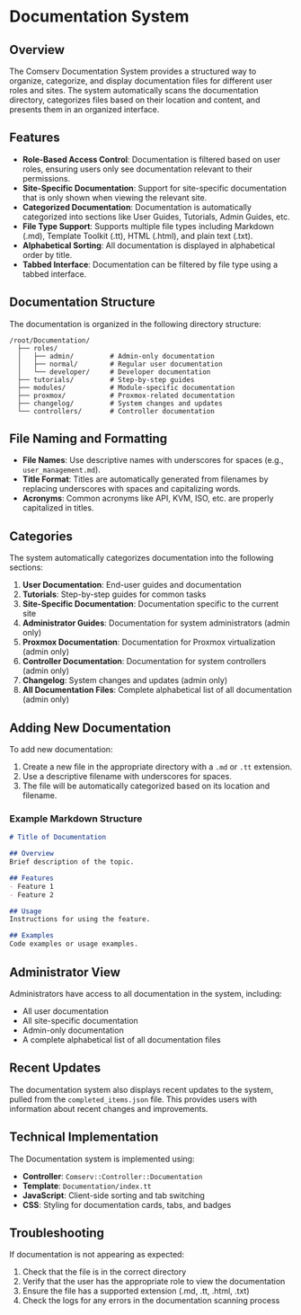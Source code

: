# Documentation System

## Overview

The Comserv Documentation System provides a structured way to organize, categorize, and display documentation files for different user roles and sites. The system automatically scans the documentation directory, categorizes files based on their location and content, and presents them in an organized interface.

## Features

- **Role-Based Access Control**: Documentation is filtered based on user roles, ensuring users only see documentation relevant to their permissions.
- **Site-Specific Documentation**: Support for site-specific documentation that is only shown when viewing the relevant site.
- **Categorized Documentation**: Documentation is automatically categorized into sections like User Guides, Tutorials, Admin Guides, etc.
- **File Type Support**: Supports multiple file types including Markdown (.md), Template Toolkit (.tt), HTML (.html), and plain text (.txt).
- **Alphabetical Sorting**: All documentation is displayed in alphabetical order by title.
- **Tabbed Interface**: Documentation can be filtered by file type using a tabbed interface.

## Documentation Structure

The documentation is organized in the following directory structure:

```
/root/Documentation/
  ├── roles/
  │   ├── admin/         # Admin-only documentation
  │   ├── normal/        # Regular user documentation
  │   └── developer/     # Developer documentation
  ├── tutorials/         # Step-by-step guides
  ├── modules/           # Module-specific documentation
  ├── proxmox/           # Proxmox-related documentation
  ├── changelog/         # System changes and updates
  └── controllers/       # Controller documentation
```

## File Naming and Formatting

- **File Names**: Use descriptive names with underscores for spaces (e.g., `user_management.md`).
- **Title Format**: Titles are automatically generated from filenames by replacing underscores with spaces and capitalizing words.
- **Acronyms**: Common acronyms like API, KVM, ISO, etc. are properly capitalized in titles.

## Categories

The system automatically categorizes documentation into the following sections:

1. **User Documentation**: End-user guides and documentation
2. **Tutorials**: Step-by-step guides for common tasks
3. **Site-Specific Documentation**: Documentation specific to the current site
4. **Administrator Guides**: Documentation for system administrators (admin only)
5. **Proxmox Documentation**: Documentation for Proxmox virtualization (admin only)
6. **Controller Documentation**: Documentation for system controllers (admin only)
7. **Changelog**: System changes and updates (admin only)
8. **All Documentation Files**: Complete alphabetical list of all documentation (admin only)

## Adding New Documentation

To add new documentation:

1. Create a new file in the appropriate directory with a `.md` or `.tt` extension.
2. Use a descriptive filename with underscores for spaces.
3. The file will be automatically categorized based on its location and filename.

### Example Markdown Structure

```markdown
# Title of Documentation

## Overview
Brief description of the topic.

## Features
- Feature 1
- Feature 2

## Usage
Instructions for using the feature.

## Examples
Code examples or usage examples.
```

## Administrator View

Administrators have access to all documentation in the system, including:

- All user documentation
- All site-specific documentation
- Admin-only documentation
- A complete alphabetical list of all documentation files

## Recent Updates

The documentation system also displays recent updates to the system, pulled from the `completed_items.json` file. This provides users with information about recent changes and improvements.

## Technical Implementation

The Documentation system is implemented using:

- **Controller**: `Comserv::Controller::Documentation`
- **Template**: `Documentation/index.tt`
- **JavaScript**: Client-side sorting and tab switching
- **CSS**: Styling for documentation cards, tabs, and badges

## Troubleshooting

If documentation is not appearing as expected:

1. Check that the file is in the correct directory
2. Verify that the user has the appropriate role to view the documentation
3. Ensure the file has a supported extension (.md, .tt, .html, .txt)
4. Check the logs for any errors in the documentation scanning process